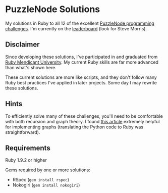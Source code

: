# PuzzleNode Solutions

My solutions in Ruby to all 12 of the excellent [PuzzleNode programming challenges](http://puzzlenode.com/). I'm currently on the [leaderboard](http://puzzlenode.com/leaderboard) (look for Steve Morris).

## Disclaimer

Since developing these solutions, I've participated in and graduated from [Ruby Mendicant University](http://http://university.rubymendicant.com/alumni/recent.html). My current Ruby skills are far more advanced than what's shown here.

These current solutions are more like scripts, and they don't follow many Ruby best practices I've applied in later projects. Some day I may rewrite these solutions.

## Hints

To efficiently solve many of these challenges, you'll need to be comfortable with both recursion and graph theory. I found [this article](http://www.python.org/doc/essays/graphs) extremely helpful for implementing graphs (translating the Python code to Ruby was straightforward).

## Requirements

Ruby 1.9.2 or higher

Gems required by one or more solutions:

* RSpec (`gem install rspec`)
* Nokogiri (`gem install nokogiri`)
